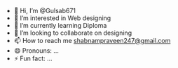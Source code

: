 - 👋 Hi, I’m @Gulsab671
- 👀 I’m interested in Web designing 
- 🌱 I’m currently learning Diploma 
- 💞️ I’m looking to collaborate on designing 
- 📫 How to reach me shabnampraveen247@gmail.com
- 😄 Pronouns: ...
- ⚡ Fun fact: ...

<!---
Gulsab671/Gulsab671 is a ✨ special ✨ repository because its `README.md` (this file) appears on your GitHub profile.
You can click the Preview link to take a look at your changes.
--->
